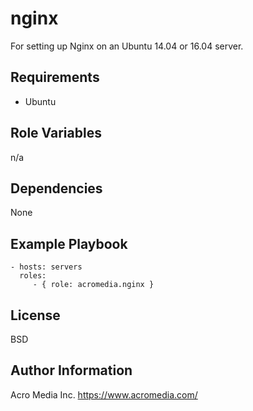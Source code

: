 nginx
======

For setting up Nginx on an Ubuntu 14.04 or 16.04 server.


Requirements
------------
* Ubuntu

Role Variables
--------------

n/a

Dependencies
------------

None

Example Playbook
----------------

    - hosts: servers
      roles:
         - { role: acromedia.nginx }

License
-------

BSD

Author Information
------------------

Acro Media Inc.
https://www.acromedia.com/
